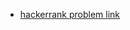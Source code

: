- [hackerrank problem link](https://www.hackerrank.com/contests/final-exam-a-introduction-to-c-for-dsa-a-batch-03/challenges)